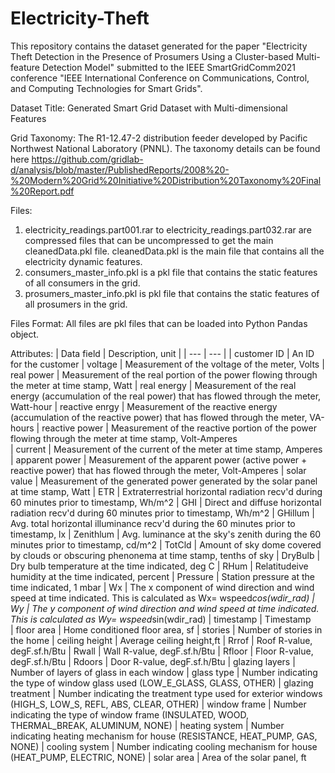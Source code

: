 # Electricity-Theft
This repository contains the dataset generated for the paper "Electricity Theft Detection in the Presence of Prosumers Using a Cluster-based Multi-feature Detection Model" submitted to the IEEE SmartGridComm2021 conference "IEEE International Conference on Communications, Control, and Computing Technologies for Smart Grids".

Dataset Title: Generated Smart Grid Dataset with Multi-dimensional Features 
  

Grid Taxonomy: The R1-12.47-2 distribution feeder developed by Pacific Northwest National Laboratory (PNNL). The taxonomy details can be found here https://github.com/gridlab-d/analysis/blob/master/PublishedReports/2008%20-%20Modern%20Grid%20Initiative%20Distribution%20Taxonomy%20Final%20Report.pdf


Files: 
1. electricity_readings.part001.rar to electricity_readings.part032.rar are compressed files that can be uncompressed to get the main cleanedData.pkl file.  cleanedData.pkl is the main file that contains all the electricity dynamic features.
2. consumers_master_info.pkl is a pkl file that contains the static features of all consumers in the grid.
3. prosumers_master_info.pkl is pkl file that contains the static features of all prosumers in the grid.


Files Format: All files are pkl files that can be loaded into Python Pandas object.


Attributes:
| Data field | Description, unit |
| --- | --- |
| customer ID				| An ID for the customer 
| voltage 					| Measurement of the voltage of the meter, Volts
| real power				| Measurement of the real portion of the power flowing through the meter at time stamp, Watt
| real energy				| Measurement of the real energy (accumulation of the real power) that has flowed through the meter, Watt-hour
| reactive enrgy		| Measurement of the reactive energy (accumulation of the reactive power) that has flowed through the meter, VA-hours 
| reactive power		| Measurement of the reactive portion of the power flowing through the meter at time stamp, Volt-Amperes	 
| current						| Measurement of the current of the meter at time stamp, Amperes
| apparent power		| Measurement of the apparent power (active power + reactive power) that has flowed through the meter, Volt-Amperes
| solar value 			| Measurement of the generated power generated by the solar panel at time stamp, Watt
| ETR 						  | Extraterrestrial horizontal radiation recv'd during 60 minutes prior to timestamp, Wh/m^2
| GHI 						  | Direct and diffuse horizontal radiation recv'd during 60 minutes prior to timestamp, Wh/m^2 
| GHillum						| Avg. total horizontal illuminance recv'd during the 60 minutes prior to timestamp, lx
| Zenithlum					| Avg. luminance at the sky's zenith during the 60 minutes prior to timestamp, cd/m^2
| TotCld 						| Amount of sky dome covered by clouds or obscuring phenonema at time stamp, tenths of sky
| DryBulb 					| Dry bulb temperature at the time indicated, deg C 
| RHum						  | Relatitudeive humidity at the time indicated, percent 
| Pressure 					| Station pressure at the time indicated, 1 mbar 
| Wx 							  | The x component of wind direction and wind speed at time indicated. This is calculated as  Wx= wspeed*cos(wdir_rad)
|  Wy               | The y component of wind direction and wind speed at time indicated. This is calculated as  Wy= wspeed*sin(wdir_rad)
| timestamp					| Timestamp  
| floor area				| Home conditioned floor area, sf
| stories					  | Number of stories in the home
| ceiling height		| Average ceiling height,ft
| Rrrof						  | Roof R-value, degF.sf.h/Btu
| Rwall						  | Wall R-value, degF.sf.h/Btu
| Rfloor						| Floor R-value, degF.sf.h/Btu
| Rdoors					  | Door R-value, degF.sf.h/Btu
| glazing layers		| Number of layers of glass in each window
| glass type				| Number indicating the type of window glass used (LOW_E_GLASS, GLASS, OTHER)
| glazing treatment	| Number indicating the treatment type used for exterior windows (HIGH_S, LOW_S, REFL, ABS, CLEAR, OTHER)
| window frame			| Number indicating the type of window frame (INSULATED, WOOD, THERMAL_BREAK, ALUMINUM, NONE)
| heating system		| Number indicating heating mechanism for house (RESISTANCE, HEAT_PUMP, GAS, NONE)
| cooling system		| Number indicating cooling mechanism for house (HEAT_PUMP, ELECTRIC, NONE)
| solar area				| Area of the solar panel, ft
